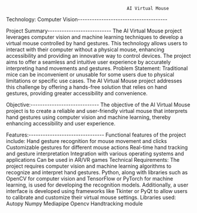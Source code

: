                                                  AI Virtual Mouse 
Technology: Computer Vision--------------------------------------

Project Summary---------------------------
The AI Virtual Mouse project leverages computer vision and machine learning techniques to develop a virtual mouse controlled by hand gestures. This technology allows users to interact with their computer without a physical mouse, enhancing accessibility and providing an innovative way to control devices. The project aims to offer a seamless and intuitive user experience by accurately interpreting hand movements and gestures.
Problem Statement:
Traditional mice can be inconvenient or unusable for some users due to physical limitations or specific use cases. The AI Virtual Mouse project addresses this challenge by offering a hands-free solution that relies on hand gestures, providing greater accessibility and convenience.

Objective:-----------------------------
The objective of the AI Virtual Mouse project is to create a reliable and user-friendly virtual mouse that interprets hand gestures using computer vision and machine learning, thereby enhancing accessibility and user experience.

Features:--------------------------------
Functional features of the project include:
Hand gesture recognition for mouse movement and clicks
Customizable gestures for different mouse actions
Real-time hand tracking and gesture interpretation
Integration with various operating systems and applications
Can be used in AR/VR games
Technical Requirements:
The project requires computer vision and machine learning algorithms to recognize and interpret hand gestures. Python, along with libraries such as OpenCV for computer vision and TensorFlow or PyTorch for machine learning, is used for developing the recognition models. Additionally, a user interface is developed using frameworks like Tkinter or PyQt to allow users to calibrate and customize their virtual mouse settings.
Libraries used:
Autopy
Numpy
Mediapipe
Opencv
Handtracking module





